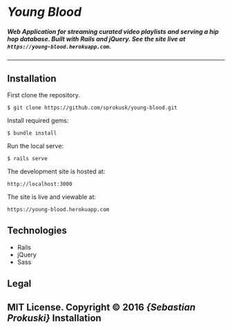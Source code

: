 # _Young Blood_

##### Web Application for streaming curated video playlists and serving a hip hop database. Built with Rails and jQuery. See the site live at `https://young-blood.herokuapp.com`.

***

## Installation

First clone the repository.  
```
$ git clone https://github.com/sprokusk/young-blood.git
```

Install required gems:
```
$ bundle install
```

Run the local serve:
```
$ rails serve
```

The development site is hosted at:
```
http://localhost:3000
```

The site is live and viewable at:
```
https://young-blood.herokuapp.com
```

## Technologies
* Rails
* jQuery
* Sass

## Legal
MIT License. Copyright &copy; 2016 **_{Sebastian Prokuski}_**
Installation
------------
